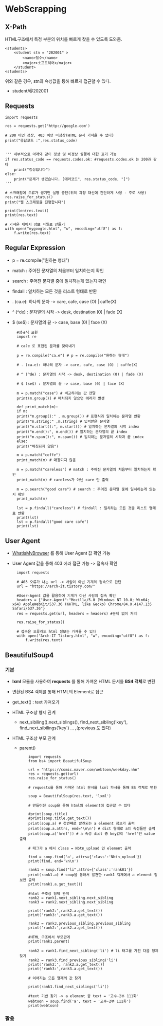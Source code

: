 # WebScrapping

## X-Path

HTML구조에서 특정 부분의 위치를 빠르게 찾을 수 있도록 도와줌.

    <students>
    	<student stn = "202001" >
    		<name>철수</name>
    		<major>소프트웨어</major>
    	</student>
    <students>

위와 같은 경우, stn의 속성값을 통해 빠르게 접근할 수 있다.

- student/@202001

## Requests

    import requests

    res = requests.get('http://google.com')

    # 200 이면 정상, 403 이면 비정상(HTML 문서 가져올 수 없다)
    print("응답코드 :",res.status_code)


    ''' 세부적으로 아래와 같이 정상 및 비정상 실행에 대한 표기 가능
    if res.status_code == requests.codes.ok: #requests.codes.ok 는 200과 같다
    	print("정상입니다")
    else:
    	print("문제가 생겼습니다. [에러코드", res.status_code, "]")
    '''

    # 스크래핑에 오류가 생기면 실행 중단(위의 과정 대신에 간단하게 사용 - 주로 사용)
    res.raise_for_status()
    print("웹 스크래핑을 진행합니다")

    print(len(res.text))
    print(res.text)

    # 가져온 페이지 정보 파일로 만들기
    with open("mygoogle.html", "w", encoding="utf8") as f:
    	f.write(res.text)

## Regular Expression

- p = re.compile("원하는 형태")
- match : 주어진 문자열의 처음부터 일치하는지 확인
- search : 주어진 문자열 중에 일치하는게 있는지 확인
- findall : 일치하는 모든 것을 리스트 형태로 반환
- . (ca.e): 하나의 문자 -> care, cafe, case (O) | caffe(X)
- ^ (^de) : 문자열의 시작 -> desk, destination (0) | fade (X)
- $ (se$) : 문자열의 끝 -> case, base (0) | face (X)

        #정규식 표현
        import re

        # ca?e 로 표현된 문자를 찾아내기

        p = re.compile("ca.e") # p = re.compile("원하는 형태")

        # . (ca.e): 하나의 문자 -> care, cafe, case (O) | caffe(X)

        # ^ (^de) : 문자열의 시작 -> desk, destination (0) | fade (X)

        # $ (se$) : 문자열의 끝 -> case, base (0) | face (X)

        m = p.match("case") # 비교하려는 값 전달
        print(m.group()) # 매치되지 않으면 에러가 발생

        def print_match(m):
        if m:
        print("m.group():" , m.group()) # 표현식과 일치하는 문자열 반환
        print("m.string:" ,m.string) # 입력받은 문자열
        print("m.start():", m.start()) # 일치하는 문자열의 시작 index
        print("m.end():", m.end()) # 일치하는 문자열의 끝 index
        print("m.span():", m.span()) # 일치하는 문자열의 시작과 끝 index
        else:
        print("매칭되지 않음")

        m = p.match("coffe")
        print_match(m) # 매칭되지 않음

        m = p.match("careless") # match : 주어진 문자열의 처음부터 일치하는지 확인
        print_match(m) # careless가 아닌 care 만 출력

        m = p.search("good care") # search : 주어진 문자열 중에 일치하는게 있는지 확인
        print_match(m)

        lst = p.findall("careless") # findall : 일치하는 모든 것을 리스트 형태로 반환
        print(lst)
        lst = p.findall("good care cafe")
        print(lst)

## User Agent

- [WhatIsMyBrowser](https://www.whatismybrowser.com/detect/what-is-my-user-agent) 를 통해 User Agent 값 확인 가능
- User Agent 값을 통해 403 에러 접근 가능 -> 접속자 확인

        import requests

        # 403 오류가 나는 url -> 사람이 아닌 기계의 접속으로 판단
        url = "https://arch-it.tistory.com/"

        #User-Agent 값을 활용하여 기계가 아닌 사람의 접속 확인
        headers = {"User-Agent":"Mozilla/5.0 (Windows NT 10.0; Win64; x64) AppleWebKit/537.36 (KHTML, like Gecko) Chrome/84.0.4147.135 Safari/537.36"}
        res = requests.get(url, headers = headers) #문제 없이 처리

        res.raise_for_status()

        # 접속은 오류라도 html 정보는 가져올 수 있다
        with open("Arch-IT Tistory.html", "w", encoding="utf8") as f:
            f.write(res.text)

## BeautifulSoup4

### 기본

- **lxml** 모듈을 사용하여 **requests** 를 통해 가져온 HTML 문서를 **BS4 객체**로 변환
- 변환된 BS4 객체를 통해 HTML의 Element로 접근
- get_text() : text 가져오기
- HTML 구조상 형제 관계
  - next_sibiling(),next_siblings(), find_next_sibling('key'), find_next_sibilings('key') ... ,(previous 도 있다)
- HTML 구조상 부모 관계

  - parent()

            import requests
            from bs4 import BeautifulSoup

            url = "https://comic.naver.com/webtoon/weekday.nhn"
            res = requests.get(url)
            res.raise_for_status()

            # requests를 통해 가져온 html 문서를 lxml 파서를 통해 BS 객체로 변환

            soup = BeautifulSoup(res.text, 'lxml')

            # 만들어진 soup을 통해 html의 element에 접근할 수 있다

            #print(soup.title)
            #print(soup.title.get_text())
            print(soup.a) # 첫번쨰로 발견되는 a element 정보가 출력
            print(soup.a.attrs, end='\n\n') # dict 형태로 a의 속성들만 출력
            print(soup.a['href']) # a 속성 dict 중 key값이 'href'인 value 출력

            # 태그가 a 에서 class = Nbtn_upload 인 element 출력

            find = soup.find('a', attrs={'class':'Nbtn_upload'})
            print(find, end='\n\n')

            rank1 = soup.find("li",attrs={'class':'rank01'})
            print(rank1.a) # soup을 통해서 발견한 rank1 객체에서 a element 정보만 출력
            print(rank1.a.get_text())

            #html 구조상 형제 관게
            rank2 = rank1.next_sibling.next_sibling
            rank3 = rank2.next_sibling.next_sibling

            print('rank2:',rank2.a.get_text())
            print('rank3:',rank3.a.get_text())

            rank2 = rank3.previous_sibling.previous_sibling
            print('rank2:',rank2.a.get_text())

            #HTML 구조에서 부모관계
            print(rank1.parent)

            rank2 = rank1.find_next_sibling('li') # li 태그를 가진 다음 형제 찾기
            rank2 = rank3.find_previous_sibling('li')
            print('rank2:', rank2.a.get_text())
            print('rank3:',rank3.a.get_text())

            # 이어지는 모든 형제의 값 찾기

            print(rank1.find_next_siblings('li'))

            #text 기반 찾기 -> a element 중 text = '고수-2부 111화'
            webtoon = soup.find('a', text = '고수-2부 111화')
            print(webtoon)

### 활용
